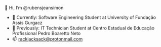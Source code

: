 👋 Hi, I’m @rubensjeansimon
- 🌱 Currently: Software Engineering Student at University of Fundação Assis Gurgacz
- 🌱 Previously: IT Technician Student at Centro Estadual de Educação Profissional Pedro Boaretto Neto
- 📫 rackjacksack@protonmail.com

<!---
Warning: i am Not For everybody.
--->
